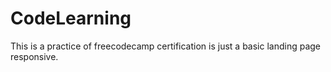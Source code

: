 # CodeLearning
This is a practice of freecodecamp certification is just a basic landing page responsive.

